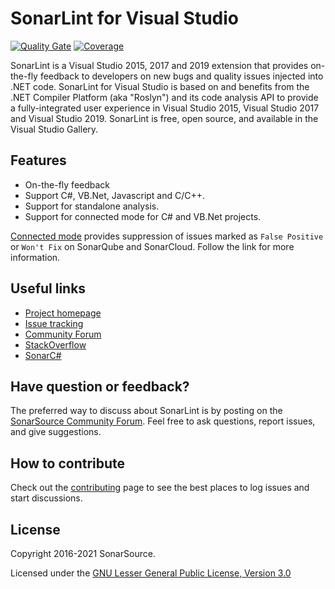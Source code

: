 # SonarLint for Visual Studio

[![Quality Gate](https://next.sonarqube.com/sonarqube/api/project_badges/measure?project=sonarlint-visualstudio&metric=alert_status)](https://next.sonarqube.com/sonarqube/dashboard?id=sonarlint-visualstudio)
[![Coverage](https://next.sonarqube.com/sonarqube/api/project_badges/measure?project=sonarlint-visualstudio&metric=coverage)](https://next.sonarqube.com/sonarqube/component_measures/domain/Coverage?id=sonarlint-visualstudio)


SonarLint is a Visual Studio 2015, 2017 and 2019 extension that provides on-the-fly feedback to developers on new bugs and
quality issues injected into .NET code. SonarLint for Visual Studio is based on and benefits from the .NET Compiler
Platform (aka "Roslyn") and its code analysis API to provide a fully-integrated user experience in Visual Studio 2015, Visual Studio 2017 and Visual Studio 2019.
SonarLint is free, open source, and available in the Visual Studio Gallery.

## Features
* On-the-fly feedback
* Support C#, VB.Net, Javascript and C/C++.
* Support for standalone analysis.
* Support for connected mode for C# and VB.Net projects.

[Connected mode](https://github.com/SonarSource/sonarlint-visualstudio/wiki/Connected-Mode) provides suppression of issues marked as `False Positive` or `Won't Fix` on SonarQube and SonarCloud. Follow the link for more information.

## Useful links
* [Project homepage](https://redirect.sonarsource.com/doc/sonar-visualstudio.html)
* [Issue tracking](https://github.com/SonarSource/sonarlint-visualstudio/issues)
* [Community Forum](https://community.sonarsource.com/)
* [StackOverflow](https://stackoverflow.com/questions/tagged/sonarlint-vs)
* [SonarC#](https://github.com/SonarSource/sonar-csharp)

## Have question or feedback?

The preferred way to discuss about SonarLint is by posting on the [SonarSource Community Forum](https://community.sonarsource.com). Feel free to ask questions, report issues, and give suggestions.

## How to contribute

Check out the [contributing](CONTRIBUTING.md) page to see the best places to log issues and start discussions.

## License

Copyright 2016-2021 SonarSource.

Licensed under the [GNU Lesser General Public License, Version 3.0](http://www.gnu.org/licenses/lgpl.txt)
